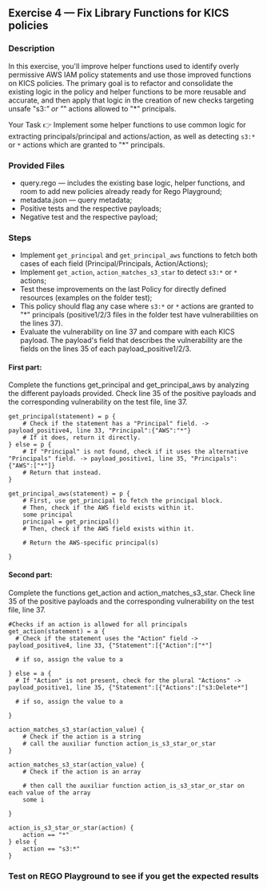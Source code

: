 ## Exercise 4 — Fix Library Functions for KICS policies
### Description
In this exercise, you'll improve helper functions used to identify overly permissive AWS IAM policy statements and use those improved functions on KICS policies.
The primary goal is to refactor and consolidate the existing logic in the policy and helper functions to be more reusable and accurate, and then apply that logic in the creation of new checks targeting unsafe "s3:*" or "*" actions allowed to "*" principals.

Your Task
👉 Implement some helper functions to use common logic for extracting principals/principal and actions/action, as well as detecting `s3:*` or `*` actions which are granted to "*" principals.

### Provided Files
- query.rego — includes the existing base logic, helper functions, and room to add new policies already ready for Rego Playground;
- metadata.json — query metadata;
- Positive tests and the respective payloads;
- Negative test and the respective payload;

### Steps
- Implement `get_principal` and `get_principal_aws` functions to fetch both cases of each field (Principal/Principals, Action/Actions);
- Implement `get_action`, `action_matches_s3_star` to detect `s3:*` or `*` actions;
- Test these improvements on the last Policy for directly defined resources (examples on the folder test);
- This policy should flag any case where `s3:*` or `*` actions are granted to "*" principals (positive1/2/3 files in the folder test have vulnerabilities on the lines 37).
- Evaluate the vulnerability on line 37 and compare with each KICS payload. The payload's field that describes the vulnerability are the fields on the lines 35 of each payload_positive1/2/3.

#### First part:
Complete the functions get_principal and get_principal_aws by analyzing the different payloads provided.
Check line 35 of the positive payloads and the corresponding vulnerability on the test file, line 37.

```
get_principal(statement) = p {
	# Check if the statement has a "Principal" field. -> payload_positive4, line 33, "Principal":{"AWS":"*"}
    # If it does, return it directly.
} else = p {
	# If "Principal" is not found, check if it uses the alternative "Principals" field. -> payload_positive1, line 35, "Principals":{"AWS":["*"]}
    # Return that instead.
}

get_principal_aws(statement) = p {
    # First, use get_principal to fetch the principal block.
    # Then, check if the AWS field exists within it.
	some principal
	principal = get_principal()
	# Then, check if the AWS field exists within it.

	# Return the AWS-specific principal(s)

}
```

#### Second part:
Complete the functions get_action and action_matches_s3_star.
Check line 35 of the positive payloads and the corresponding vulnerability on the test file, line 37.

```
#Checks if an action is allowed for all principals
get_action(statement) = a {
  # Check if the statement uses the "Action" field -> payload_positive4, line 33, {"Statement":[{"Action":["*"]

  # if so, assign the value to a

} else = a {
  # If "Action" is not present, check for the plural "Actions" -> payload_positive1, line 35, {"Statement":[{"Actions":["s3:Delete*"]

  # if so, assign the value to a

}

action_matches_s3_star(action_value) {
    # Check if the action is a string
    # call the auxiliar function action_is_s3_star_or_star
}

action_matches_s3_star(action_value) {
    # Check if the action is an array

	# then call the auxiliar function action_is_s3_star_or_star on each value of the array
	some i

}

action_is_s3_star_or_star(action) {
	action == "*"
} else {
	action == "s3:*"
}
```

### Test on REGO Playground to see if you get the expected results